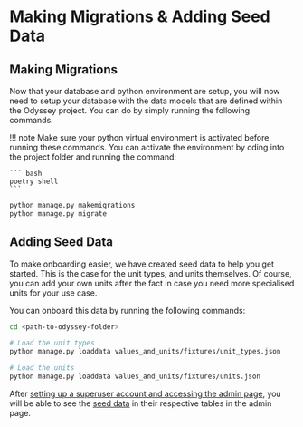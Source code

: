 # Making Migrations & Adding Seed Data

## Making Migrations
Now that your database and python environment are setup, you will now need to setup your database with the data models that are defined within the Odyssey project. You can do by simply running the following commands.

!!! note
    Make sure your python virtual environment is activated before running these commands. You can activate the environment by cding into the project folder and running the command:

    ``` bash
    poetry shell
    ```

``` bash
python manage.py makemigrations
python manage.py migrate
```

## Adding Seed Data
To make onboarding easier, we have created seed data to help you get started. This is the case for the unit types, and units themselves. Of course, you can add your own units after the fact in case you need more specialised units for your use case.

You can onboard this data by running the following commands:

``` bash
cd <path-to-odyssey-folder>

# Load the unit types
python manage.py loaddata values_and_units/fixtures/unit_types.json

# Load the units
python manage.py loaddata values_and_units/fixtures/units.json
```

After [setting up a superuser account and accessing the admin page](./Running%20Server%20&%20Creating%20an%20Admin%20Account.md), you will be able to see the [seed data](./Making%20Migrations%20&%20Adding%20Seed%20Data.md) in their respective tables in the admin page.
